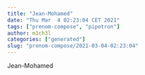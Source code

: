 ```yaml
---
title: "Jean-Mohamed"
date: "Thu Mar  4 02:23:04 CET 2021"
tags: ["prenom-compose", "pipotron"]
author: m1ch3l
categories: ["generated"]
slug: "prenom-compose/2021-03-04-02:23:04"
---
```


Jean-Mohamed
